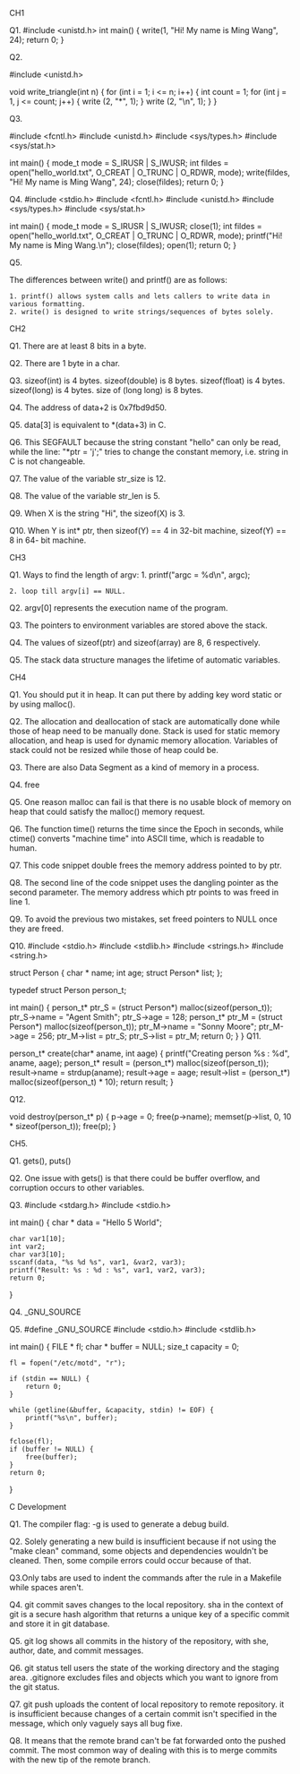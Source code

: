 CH1

Q1.
#include <unistd.h>
int main() {
	write(1, "Hi! My name is Ming Wang", 24);
	return 0;
}


Q2.

#include <unistd.h>
	
void write_triangle(int n) {
	for (int i = 1; i <= n; i++) {
		int count = 1;
		for (int j = 1, j <= count; j++) {
			write (2, "*", 1);
		}
		write (2, "\n", 1);
	}
}


Q3.

#include <fcntl.h>
#include <unistd.h>
#include <sys/types.h>
#include <sys/stat.h>


int main() {
	mode_t mode = S_IRUSR | S_IWUSR;
	int fildes = open("hello_world.txt", O_CREAT | O_TRUNC | O_RDWR, mode);
	write(fildes, "Hi! My name is Ming Wang", 24);
	close(fildes);
	return 0;
}

Q4.
#include <stdio.h>
#include <fcntl.h>
#include <unistd.h>
#include <sys/types.h>
#include <sys/stat.h>


int main() {
	mode_t mode = S_IRUSR | S_IWUSR;
	close(1);
	int fildes = open("hello_world.txt", O_CREAT | O_TRUNC | O_RDWR, mode);
	printf("Hi! My name is Ming Wang.\n");
	close(fildes);
	open(1);
	return 0;
}

Q5.

The differences between write() and printf() are as follows:

	1. printf() allows system calls and lets callers to write data in various formatting.
	2. write() is designed to write strings/sequences of bytes solely.

CH2

Q1. There are at least 8 bits in a byte.

Q2. There are 1 byte in a char.

Q3. sizeof(int) is 4 bytes.
       sizeof(double) is 8 bytes.
       sizeof(float) is 4 bytes.
       sizeof(long) is 4 bytes.
       size of (long long) is 8 bytes.

Q4. The address of data+2 is 0x7fbd9d50.

Q5. data[3] is equivalent to *(data+3) in C.

Q6. This SEGFAULT because the string constant "hello" can only be read, while the line: "*ptr = 'j';" tries to change the constant memory, i.e. string in C is not changeable.

Q7. The value of the variable str_size is 12.

Q8. The value of the variable str_len is 5.

Q9. When X is the string "Hi", the sizeof(X) is 3.

Q10. When Y is int* ptr, then sizeof(Y) == 4 in 32-bit machine, sizeof(Y) == 8 in 64- bit machine.

CH3

Q1. Ways to find the length of argv:
	1. printf("argc = %d\n", argc);

	2. loop till argv[i] == NULL.

Q2. argv[0] represents the execution name of the program.

Q3. The pointers to environment variables are stored above the stack.

Q4. The values of sizeof(ptr) and sizeof(array) are 8, 6 respectively.

Q5. The stack data structure manages the lifetime of automatic variables.

CH4

Q1. You should put it in heap. It can put there by adding key word static or by using malloc().

Q2. The allocation and deallocation of stack are automatically done while those of heap need to be manually done.
       Stack is used for static memory allocation, and heap is used for dynamic memory allocation.
       Variables of stack could not be resized while those of heap could be.

Q3. There are also Data Segment as a kind of memory in a process.

Q4. free

Q5. One reason malloc can fail is that there is no usable block of memory on heap that could satisfy the malloc() memory request.

Q6. The function time() returns the time since the Epoch in seconds, while ctime() converts "machine time" into ASCII time, which is readable to human.

Q7. This code snippet double frees the memory address pointed to by ptr.

Q8. The second line of the code snippet uses the dangling pointer as the second parameter. The memory address which ptr points to was freed in line 1.

Q9. To avoid the previous two mistakes, set freed pointers to NULL once they are freed.

Q10.
#include <stdio.h>
#include <stdlib.h>
#include <strings.h>
#include <string.h>

struct Person {
	char * name;
	int age;
	struct Person* list;
};

typedef struct Person person_t;


int main() {
	person_t* ptr_S = (struct Person*) malloc(sizeof(person_t));
	ptr_S->name = "Agent Smith";
	ptr_S->age = 128;
	person_t* ptr_M = (struct Person*) malloc(sizeof(person_t));
	ptr_M->name = "Sonny Moore";
	ptr_M->age = 256;
	ptr_M->list = ptr_S;
	ptr_S->list = ptr_M;
	return 0;
}
}
Q11.

person_t* create(char* aname, int aage) {
	printf("Creating person %s : %d", aname, aage);
	person_t* result = (person_t*) malloc(sizeof(person_t));
	result->name = strdup(aname);
	result->age = aage;
	result->list = (person_t*) malloc(sizeof(person_t) * 10);
	return result;
}


Q12.

void destroy(person_t* p) {
	p->age = 0;
	free(p->name);
	memset(p->list, 0, 10 * sizeof(person_t));
	free(p);
}


CH5.

Q1. gets(), puts()

Q2. One issue with gets() is that there could be buffer overflow, and corruption occurs to other variables.

Q3.
#include <stdarg.h>
#include <stdio.h>

int main() {
	char * data = "Hello 5 World";
	
	char var1[10];
	int var2;
	char var3[10];
	sscanf(data, "%s %d %s", var1, &var2, var3);
	printf("Result: %s : %d : %s", var1, var2, var3);
	return 0;
}

Q4. _GNU_SOURCE

Q5.
#define _GNU_SOURCE
#include <stdio.h>
#include <stdlib.h>

int main() {
	FILE * fl;
	char * buffer = NULL;
	size_t capacity = 0;
	
	fl = fopen("/etc/motd", "r");
	
	if (stdin == NULL) {
		return 0;
	}
	
	while (getline(&buffer, &capacity, stdin) != EOF) {
		printf("%s\n", buffer);
	}
	
	fclose(fl);
	if (buffer != NULL) {
		free(buffer);
	}
	return 0;
}

C Development

Q1. The compiler flag: -g is used to generate a debug build.

Q2. Solely generating a new build is insufficient because if not using the "make clean" command, some objects and dependencies wouldn't be cleaned. Then, some compile errors could occur because of that.

Q3.Only tabs are used to indent the commands after the rule in a Makefile while spaces aren't.

Q4. git commit saves changes to the local repository.  sha in the context of git is a secure hash algorithm that returns a unique key of a specific commit and store it in git database.

Q5. git log shows all commits in the history of the repository, with she, author, date, and commit messages.

Q6. git status tell users the state of the working directory and the staging area. .gitignore excludes files and objects which you want to ignore from the git status.

Q7. git push uploads the content of local repository to remote repository. it is insufficient because changes of a certain commit isn't specified in the message, which only vaguely says all bug fixe.

Q8. It means that the remote brand can't be fat forwarded onto the pushed commit. The most common way of dealing with this is to merge commits with the new tip of the remote branch.
